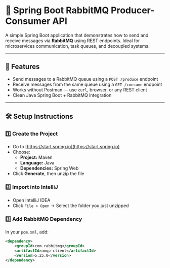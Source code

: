 # 🐇 Spring Boot RabbitMQ Producer-Consumer API

A simple Spring Boot application that demonstrates how to send and receive messages via **RabbitMQ** using REST endpoints. Ideal for microservices communication, task queues, and decoupled systems.

---

## 🚀 Features

- Send messages to a RabbitMQ queue using a `POST /produce` endpoint  
- Receive messages from the same queue using a `GET /consume` endpoint  
- Works without Postman — use `curl`, browser, or any REST client  
- Clean Java Spring Boot + RabbitMQ integration

---

## 🛠️ Setup Instructions

### 1️⃣ Create the Project

- Go to [https://start.spring.io](https://start.spring.io)
- Choose:
  - **Project:** Maven
  - **Language:** Java
  - **Dependencies:** Spring Web
- Click **Generate**, then unzip the file

### 2️⃣ Import into IntelliJ

- Open IntelliJ IDEA
- Click `File > Open` → Select the folder you just unzipped

### 3️⃣ Add RabbitMQ Dependency

In your `pom.xml`, add:


```xml
<dependency>
    <groupId>com.rabbitmq</groupId>
    <artifactId>amqp-client</artifactId>
    <version>5.25.0</version>
</dependency>

